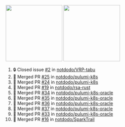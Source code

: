 <a href="https://github.com/notdodo"><img src="https://github-readme-stats.vercel.app/api?username=notdodo&count_private=true&theme=dark" height="180" /></a> <a href="https://github.com/notdodo"><img src="https://github-readme-stats.vercel.app/api/top-langs/?username=notdodo&langs_count=8&theme=dark&hide=tex,java,html,css&layout=compact" height="180" /></a>

<!--START_SECTION:activity-->
1. 🔒 Closed issue [#2](https://github.com/notdodo/VRP-tabu/issues/2) in [notdodo/VRP-tabu](https://github.com/notdodo/VRP-tabu)
2. 🎉 Merged PR [#25](https://github.com/notdodo/pulumi-k8s/pull/25) in [notdodo/pulumi-k8s](https://github.com/notdodo/pulumi-k8s)
3. 🎉 Merged PR [#24](https://github.com/notdodo/pulumi-k8s/pull/24) in [notdodo/pulumi-k8s](https://github.com/notdodo/pulumi-k8s)
4. 🎉 Merged PR [#19](https://github.com/notdodo/rsa-rust/pull/19) in [notdodo/rsa-rust](https://github.com/notdodo/rsa-rust)
5. 🎉 Merged PR [#34](https://github.com/notdodo/pulumi-k8s-oracle/pull/34) in [notdodo/pulumi-k8s-oracle](https://github.com/notdodo/pulumi-k8s-oracle)
6. 🎉 Merged PR [#35](https://github.com/notdodo/pulumi-k8s-oracle/pull/35) in [notdodo/pulumi-k8s-oracle](https://github.com/notdodo/pulumi-k8s-oracle)
7. 🎉 Merged PR [#36](https://github.com/notdodo/pulumi-k8s-oracle/pull/36) in [notdodo/pulumi-k8s-oracle](https://github.com/notdodo/pulumi-k8s-oracle)
8. 🎉 Merged PR [#37](https://github.com/notdodo/pulumi-k8s-oracle/pull/37) in [notdodo/pulumi-k8s-oracle](https://github.com/notdodo/pulumi-k8s-oracle)
9. 🎉 Merged PR [#33](https://github.com/notdodo/pulumi-k8s-oracle/pull/33) in [notdodo/pulumi-k8s-oracle](https://github.com/notdodo/pulumi-k8s-oracle)
10. 🎉 Merged PR [#16](https://github.com/notdodo/SparkTrail/pull/16) in [notdodo/SparkTrail](https://github.com/notdodo/SparkTrail)
<!--END_SECTION:activity-->
